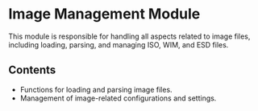 # Image Management Module

This module is responsible for handling all aspects related to image files, including loading, parsing, and managing ISO, WIM, and ESD files.

## Contents
- Functions for loading and parsing image files.
- Management of image-related configurations and settings.
